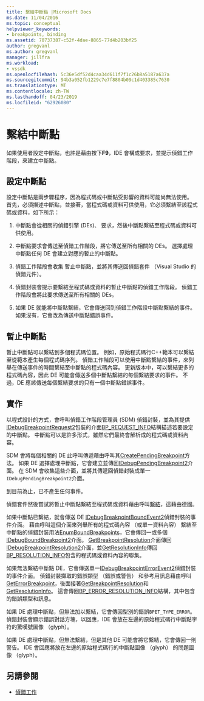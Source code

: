 ```yaml
---
title: 繫結中斷點 |Microsoft Docs
ms.date: 11/04/2016
ms.topic: conceptual
helpviewer_keywords:
- breakpoints, binding
ms.assetid: 70737387-c52f-4dae-8865-77d4b203bf25
author: gregvanl
ms.author: gregvanl
manager: jillfra
ms.workload:
- vssdk
ms.openlocfilehash: 5c36e5df52d4caa34d611f7f1c26b8a5187a637a
ms.sourcegitcommit: 94b3a052fb1229c7e7f8804b09c1d403385c7630
ms.translationtype: MT
ms.contentlocale: zh-TW
ms.lasthandoff: 04/23/2019
ms.locfileid: "62926080"
---
```

# <a name="bind-breakpoints"></a>繫結中斷點
如果使用者設定中斷點，也許是藉由按下**F9**，IDE 會構成要求，並提示偵錯工作階段，來建立中斷點。

## <a name="set-a-breakpoint"></a>設定中斷點
 設定中斷點是兩步驟程序，因為程式碼或中斷點受影響的資料可能尚無法使用。 首先，必須描述中斷點，並接著，當程式碼或資料可供使用，它必須繫結至該程式碼或資料，如下所示：

1. 中斷點會從相關的偵錯引擎 (DEs)、 要求，然後中斷點繫結至程式碼或資料可供使用。

2. 中斷點要求會傳送至偵錯工作階段，將它傳送至所有相關的 DEs。 選擇處理中斷點任何 DE 會建立對應的暫止的中斷點。

3. 偵錯工作階段會收集 暫止中斷點，並將其傳送回偵錯套件 （Visual Studio 的偵錯元件）。

4. 偵錯封裝會提示要繫結至程式碼或資料的暫止中斷點的偵錯工作階段。 偵錯工作階段會將此要求傳送至所有相關的 DEs。

5. 如果 DE 就能將中斷點繫結，它會傳送回到偵錯工作階段中斷點繫結的事件。 如果沒有，它會改為傳送中斷點錯誤事件。

## <a name="pending-breakpoints"></a>暫止中斷點
 暫止中斷點可以繫結到多個程式碼位置。 例如，原始程式碼行C++範本可以繫結至從範本產生每個程式碼序列。 偵錯工作階段可以使用中斷點繫結的事件，來列舉在傳送事件的時間繫結至中斷點的程式碼內容。 更新版本中，可以繫結更多的程式碼內容，因此 DE 可能會傳送多個中斷點繫結的每個繫結要求的事件。 不過，DE 應該傳送每個繫結要求的只有一個中斷點錯誤事件。

## <a name="implementation"></a>實作
 以程式設計的方式，會呼叫偵錯工作階段管理員 (SDM) 偵錯封裝，並為其提供[IDebugBreakpointRequest2](../../extensibility/debugger/reference/idebugbreakpointrequest2.md)包裝的介面[BP_REQUEST_INFO](../../extensibility/debugger/reference/bp-request-info.md)結構描述若要設定的中斷點。 中斷點可以是許多形式，雖然它們最終會解析成的程式碼或資料內容。

 SDM 會將每個相關的 DE 此呼叫傳遞藉由呼叫其[CreatePendingBreakpoint](../../extensibility/debugger/reference/idebugengine2-creatependingbreakpoint.md)方法。 如果 DE 選擇處理中斷點，它會建立並傳回[IDebugPendingBreakpoint2](../../extensibility/debugger/reference/idebugpendingbreakpoint2.md)介面。 在 SDM 會收集這些介面，並將其傳遞回偵錯封裝成單一`IDebugPendingBreakpoint2`介面。

 到目前為止，已不產生任何事件。

 偵錯套件然後嘗試將暫止中斷點繫結至程式碼或資料藉由呼叫[繫結](../../extensibility/debugger/reference/idebugpendingbreakpoint2-bind.md)，這藉由德國。

 如果中斷點已繫結，就會傳送 DE [IDebugBreakpointBoundEvent2](../../extensibility/debugger/reference/idebugbreakpointboundevent2.md)偵錯封裝的事件介面。 藉由呼叫這個介面來列舉所有的程式碼內容 （或單一資料內容） 繫結至中斷點的偵錯封裝用法[EnumBoundBreakpoints](../../extensibility/debugger/reference/idebugbreakpointboundevent2-enumboundbreakpoints.md)，它會傳回一或多個[IDebugBoundBreakpoint2](../../extensibility/debugger/reference/idebugboundbreakpoint2.md)介面。 [GetBreakpointResolution](../../extensibility/debugger/reference/idebugboundbreakpoint2-getbreakpointresolution.md)介面傳回[IDebugBreakpointResolution2](../../extensibility/debugger/reference/idebugbreakpointresolution2.md)介面，並[GetResolutionInfo](../../extensibility/debugger/reference/idebugbreakpointresolution2-getresolutioninfo.md)傳回[BP_RESOLUTION_INFO](../../extensibility/debugger/reference/bp-resolution-info.md)包含的程式碼或資料內容的聯集。

 如果無法繫結中斷點 DE，它會傳送單一[IDebugBreakpointErrorEvent2](../../extensibility/debugger/reference/idebugbreakpointerrorevent2.md)偵錯封裝的事件介面。 偵錯封裝擷取的錯誤類型 （錯誤或警告） 和參考用訊息藉由呼叫[GetErrorBreakpoint](../../extensibility/debugger/reference/idebugbreakpointerrorevent2-geterrorbreakpoint.md)，後面接著[GetBreakpointResolution](../../extensibility/debugger/reference/idebugerrorbreakpoint2-getbreakpointresolution.md)和[GetResolutionInfo](../../extensibility/debugger/reference/idebugerrorbreakpointresolution2-getresolutioninfo.md)。 這會傳回[BP_ERROR_RESOLUTION_INFO](../../extensibility/debugger/reference/bp-error-resolution-info.md)結構，其中包含的錯誤類型和訊息。

 如果 DE 處理中斷點，但無法加以繫結，它會傳回型別的錯誤`BPET_TYPE_ERROR`。 偵錯封裝會顯示錯誤對話方塊，以回應，IDE 會放在左邊的原始程式碼行中斷點字符的驚嘆號圖像 （glyph）。

 如果 DE 處理中斷點，但無法繫結，但是其他 DE 可能會將它繫結，它會傳回一則警告。 IDE 會回應將放在左邊的原始程式碼行的中斷點圖像 （glyph） 的問題圖像 （glyph）。

## <a name="see-also"></a>另請參閱
- [偵錯工作](../../extensibility/debugger/debugging-tasks.md)